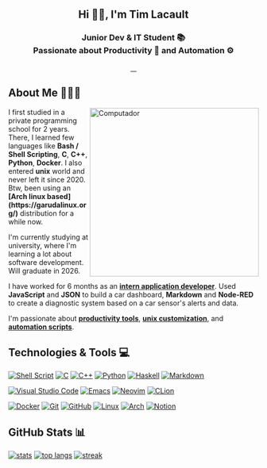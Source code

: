 <h2 align="center">Hi 👋🏻, I'm Tim Lacault</h2>
<h3 align="center">Junior Dev & IT Student 📚</br>
Passionate about Productivity 📌 and Automation ⚙️</h3>

<p align="center">
<a href="mailto:contact@dev-tlacault.eu?" target="_blank"><img alt="" src="https://img.shields.io/badge/Gmail-D14836?style=for-the-badge&logo=gmail&logoColor=white" style="vertical-align:center"/> </a>
<a href="https://www.linkedin.com/in/tim-lacault" target="_blank"><img alt="" src="https://img.shields.io/badge/linkedin-%230077B5.svg?style=for-the-badge&logo=linkedin&logoColor=white" style="vertical-align:center"/> </a>
<a href="https://stackoverflow.com/users/15234695" target="_blank"><img alt="" src="https://img.shields.io/badge/-Stackoverflow-FE7A16?style=for-the-badge&logo=stack-overflow&logoColor=white" style="vertical-align:center"/> </a>
<a href="https://github.com/TLacault" target="_blank"><img alt="" src="https://img.shields.io/badge/github-%23121011.svg?style=for-the-badge&logo=github&logoColor=white" style="vertical-align:center"/> </a>
</p>

<h2>About Me 👨🏻‍💻</h2>
<img src="https://raw.githubusercontent.com/MicaelliMedeiros/micaellimedeiros/master/image/computer-illustration.png"
min-width="340px" max-width="400px" width="340px" align="right" alt="Computador">
I first studied in a private programming school for 2 years. There, I learned few languages like <strong>Bash / Shell Scripting</strong>, <strong>C</strong>, <strong>C++</strong>, <strong>Python</strong>, <strong>Docker</strong>. I also entered <strong>unix</strong> world and never left it since 2020. Btw, been using an <strong>[Arch linux based](https://garudalinux.org/)</strong> distribution for a while now.

I'm currently studying at university, where I'm learning a lot about software development. Will graduate in 2026.

I have worked for 6 months as an <strong>[intern application developer](https://github.com/TLacault/internship)</strong>.
Used <strong>JavaScript</strong> and <strong>JSON</strong> to build a car dashboard, <strong>Markdown</strong> and <strong>Node-RED</strong> to create a diagnostic system based on a car sensor's alerts and data.

I'm passionate about <strong>[productivity tools](https://www.notion.so/)</strong>, <strong>[unix customization](https://www.reddit.com/r/unixporn/)</strong>, and <strong>[automation scripts](https://github.com/TLacault/dotfile-manager)</strong>.

<p align="left">
<h2>Technologies & Tools 💻</h2>

[![Shell Script](https://img.shields.io/badge/shell_script-%23121011.svg?style=for-the-badge&logo=gnu-bash&logoColor=white)](https://github.com/TLacault/dotfile-manager)
[![C](https://img.shields.io/badge/c-%2300599C.svg?style=for-the-badge&logo=c&logoColor=white)](https://github.com/TLacault/c)
[![C++](https://img.shields.io/badge/c++-%2300599C.svg?style=for-the-badge&logo=c%2B%2B&logoColor=white)](https://github.com/TLacault/cpp)
[![Python](https://img.shields.io/badge/python-3670A0?style=for-the-badge&logo=python&logoColor=ffdd54)](https://github.com/TLacault/python)
[![Haskell](https://img.shields.io/badge/Haskell-5e5086?style=for-the-badge&logo=haskell&logoColor=white)](https://github.com/TLacault/haskell)
[![Markdown](https://img.shields.io/badge/markdown-%23000000.svg?style=for-the-badge&logo=markdown&logoColor=white)](https://www.markdownguide.org/)

[![Visual Studio Code](https://img.shields.io/badge/Visual%20Studio%20Code-0078d7.svg?style=for-the-badge&logo=visual-studio-code&logoColor=white)](https://code.visualstudio.com/)
[![Emacs](https://img.shields.io/badge/Emacs-%237F5AB6.svg?&style=for-the-badge&logo=gnu-emacs&logoColor=white)](https://www.gnu.org/software/emacs/)
[![Neovim](https://img.shields.io/badge/NeoVim-%2357A143.svg?&style=for-the-badge&logo=neovim&logoColor=white)](https://neovim.io/)
[![CLion](https://img.shields.io/badge/CLion-black?style=for-the-badge&logo=clion&logoColor=white)](https://www.jetbrains.com/fr-fr/clion/)

[![Docker](https://img.shields.io/badge/docker-%230db7ed.svg?style=for-the-badge&logo=docker&logoColor=white)](https://www.docker.com/)
[![Git](https://img.shields.io/badge/git-%23F05033.svg?style=for-the-badge&logo=git&logoColor=white)](https://git-scm.com/)
[![GitHub](https://img.shields.io/badge/github-%23121011.svg?style=for-the-badge&logo=github&logoColor=white)](https://github.com/TLacault)
[![Linux](https://img.shields.io/badge/Linux-FCC624?style=for-the-badge&logo=linux&logoColor=black)](https://www.linux.org/)
[![Arch](https://img.shields.io/badge/Arch%20Linux-1793D1?logo=arch-linux&logoColor=fff&style=for-the-badge)](https://archlinux.org/)
[![Notion](https://img.shields.io/badge/Notion-%23000000.svg?style=for-the-badge&logo=notion&logoColor=white)](https://www.notion.so/)
</p>

<p align="left">
<h2>GitHub Stats 📊</h2>

[![stats](https://github-readme-stats.vercel.app/api?username=tlacault&theme=nord&hide_border=false&include_all_commits=true&count_private=true)](https://github.com/TLacault)
[![top langs](https://github-readme-stats.vercel.app/api/top-langs/?username=tlacault&theme=nord&hide_border=false&include_all_commits=true&count_private=true&langs_count=6&layout=compact)](https://github.com/TLacault)
[![streak](https://github-readme-streak-stats.herokuapp.com/?user=tlacault&theme=nord&hide_border=false)](https://github.com/TLacault)
</p>